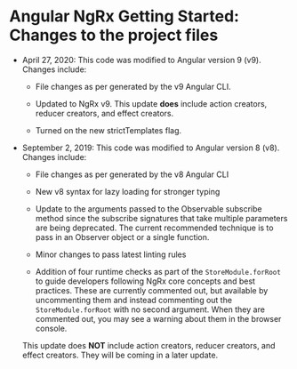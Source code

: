 # Angular NgRx Getting Started: Changes to the project files

- April 27, 2020: This code was modified to Angular version 9 (v9). Changes include:

  - File changes as per generated by the v9 Angular CLI.
  
  - Updated to NgRx v9. This update **does** include action creators, reducer creators, and effect creators.
  
  - Turned on the new strictTemplates flag.
  
- September 2, 2019: This code was modified to Angular version 8 (v8). Changes include:

  - File changes as per generated by the v8 Angular CLI

  - New v8 syntax for lazy loading for stronger typing

  - Update to the arguments passed to the Observable subscribe method since the subscribe signatures that take multiple parameters are being deprecated. The current recommended technique is to pass in an Observer object or a single function.

  - Minor changes to pass latest linting rules

  - Addition of four runtime checks as part of the `StoreModule.forRoot` to guide developers following NgRx core concepts and best practices. These are currently commented out, but available by uncommenting them and instead commenting out the `StoreModule.forRoot` with no second argument. When they are commented out, you may see a warning about them in the browser console.

  This update does **NOT** include action creators, reducer creators, and effect creators. They will be coming in a later update.
